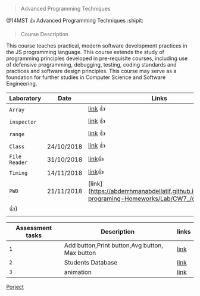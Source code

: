 > Advanced Programming Techniques

@14MST :+1: Advanced Programming Techniques :shipit:

 > Course Description

This course teaches practical, modern software development practices in the JS programming language. This course extends the study of programming principles developed in pre-requisite courses, including use of defensive programming, debugging, testing, coding standards and practices and software design principles. This course may serve as a foundation for further studies in Computer Science and Software Engineering. 




| Laboratory |Date| Links |
| --- | --- |----|
| `Array` | | [link](https://abderrhmanabdellatif.github.io/advanced-programing-Homeworks/Lab/Array%20Demo%20.html)  :+1:|
| `inspector` ||[link](https://abderrhmanabdellatif.github.io/advanced-programing-Homeworks/Lab/work/inspector.html) :+1: |
| `range` ||[link](https://abderrhmanabdellatif.github.io/advanced-programing-Homeworks/Lab/work/range.png) :+1: |
|`Class`|24/10/2018|[link](https://abderrhmanabdellatif.github.io/advanced-programing-Homeworks/Lab/BLM305-master/work/index.html) :+1: |
|`File Reader`|31/10/2018|[link](https://abderrhmanabdellatif.github.io/advanced-programing-Homeworks/Lab/Filereader.html):+1: |
|`Timing`|14/11/2018|[link](https://abderrhmanabdellatif.github.io/advanced-programing-Homeworks/Lab/cw7/exam/Timing.html):+1: |
|`PWD`|21/11/2018|[link](https://abderrhmanabdellatif.github.io/advanced-programing-Homeworks/Lab/CW7_/cw7.html
:+1:)|


| Assessment tasks| Description |links |
| --- | --- | --- |
| `1` | Add button,Print button,Avg button, Max button  |  [link](https://abderrhmanabdellatif.github.io/advanced-programing-Homeworks/Homeworks/Add%20course.html)|
|`2`|Students Database |[link](https://abderrhmanabdellatif.github.io/advanced-programing-Homeworks/Lab/HomeWorks/Databesa.html)|
|`3`|animation|[link](https://abderrhmanabdellatif.github.io/advanced-programing-Homeworks/Homeworks/HW3/index.html)|            





[Porject](https://abderrhmanabdellatif.github.io/advanced-programing-Homeworks/JS/sss/stu.html)
